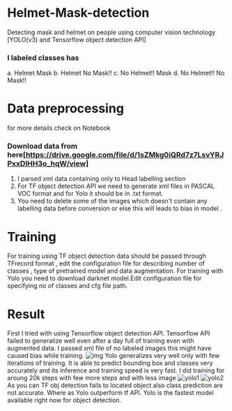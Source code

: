 # Helmet-Mask-detection
Detecting mask and helmet on people using computer vision technology [YOLO(v3) and Tensorflow object detection API]
### I labeled classes has 
a. Helmet Mask
b. Helmet No Mask!!
c. No Helmet!! Mask
d. No Helmet!! No Mask!!
### 
# Data preprocessing
for more details check on Notebook
### Download data from here[https://drive.google.com/file/d/1sZMkg0iQRd7z7LsvYRJPxxDlHH3o_hqW/view]
1. I parsed xml data containing only to Head labelling section
2. For TF object detection API we need to generate xml files in PASCAL VOC format and for Yolo it should be in .txt format.
3. You need to delete some of the images which doesn't contain any labelling data before conversion or else this will leads to bias in model .
# Training
For training using TF object detection data should be passed through TFrecord format , edit the configuration file for describing number of classes , type of  pretrained model and data augmentation. 
For training with Yolo you need to download darknet model.Edit configuration file for specifying no of classes  and cfg file path.
# Result 
First I tried with using Tensorflow object detection API. Tensorflow API failed to generalize well even after a day full of training even with augmented data. I passed xml file of no labeled images this might have caused bias while training. 
![img](https://imgur.com/a/lM8kiu5)
Yolo generalizes very well only with few iterations of training. It is able to predict bounding box and classes very accurately and its inference and training speed is very fast. I did training for aroung 20k steps with few more steps and with less image
![yolo1](https://imgur.com/a/iRw6UzP)
![yolo2](https://imgur.com/a/1l2hPSD)
As you can TF obj detection fails to located object  also class prediction are not accurate. Where as Yolo outperform tf API. Yolo is the fastest model available right now for object detection. 


